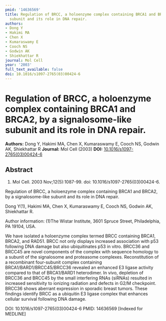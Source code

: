 ```yaml
---
pmid: '14636569'
title: Regulation of BRCC, a holoenzyme complex containing BRCA1 and BRCA2, by a signalosome-like
  subunit and its role in DNA repair.
authors:
- Dong Y
- Hakimi MA
- Chen X
- Kumaraswamy E
- Cooch NS
- Godwin AK
- Shiekhattar R
journal: Mol Cell
year: '2003'
full_text_available: false
doi: 10.1016/s1097-2765(03)00424-6
---
```


# Regulation of BRCC, a holoenzyme complex containing BRCA1 and BRCA2, by a signalosome-like subunit and its role in DNA repair.
**Authors:** Dong Y, Hakimi MA, Chen X, Kumaraswamy E, Cooch NS, Godwin AK, Shiekhattar R
**Journal:** Mol Cell (2003)
**DOI:** [10.1016/s1097-2765(03)00424-6](https://doi.org/10.1016/s1097-2765(03)00424-6)

## Abstract

1. Mol Cell. 2003 Nov;12(5):1087-99. doi: 10.1016/s1097-2765(03)00424-6.

Regulation of BRCC, a holoenzyme complex containing BRCA1 and BRCA2, by a 
signalosome-like subunit and its role in DNA repair.

Dong Y(1), Hakimi MA, Chen X, Kumaraswamy E, Cooch NS, Godwin AK, Shiekhattar R.

Author information:
(1)The Wistar Institute, 3601 Spruce Street, Philadelphia, PA 19104, USA.

We have isolated a holoenzyme complex termed BRCC containing BRCA1, BRCA2, and 
RAD51. BRCC not only displays increased association with p53 following DNA 
damage but also ubiquitinates p53 in vitro. BRCC36 and BRCC45 are novel 
components of the complex with sequence homology to a subunit of the signalosome 
and proteasome complexes. Reconstitution of a recombinant four-subunit complex 
containing BRCA1/BARD1/BRCC45/BRCC36 revealed an enhanced E3 ligase activity 
compared to that of BRCA1/BARD1 heterodimer. In vivo, depletion of BRCC36 and 
BRCC45 by the small interfering RNAs (siRNAs) resulted in increased sensitivity 
to ionizing radiation and defects in G2/M checkpoint. BRCC36 shows aberrant 
expression in sporadic breast tumors. These findings identify BRCC as a 
ubiquitin E3 ligase complex that enhances cellular survival following DNA 
damage.

DOI: 10.1016/s1097-2765(03)00424-6
PMID: 14636569 [Indexed for MEDLINE]
